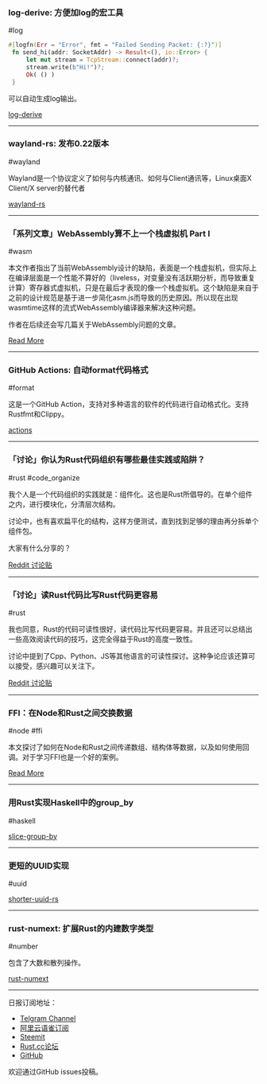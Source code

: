 ### log-derive: 方便加log的宏工具

#log

```rust
#[logfn(Err = "Error", fmt = "Failed Sending Packet: {:?}")]
 fn send_hi(addr: SocketAddr) -> Result<(), io::Error> {
     let mut stream = TcpStream::connect(addr)?;
     stream.write(b"Hi!")?;
     Ok( () )
 }
```

可以自动生成log输出。

[log-derive](https://github.com/elichai/log-derive)

---

### wayland-rs: 发布0.22版本

#wayland 

Wayland是一个协议定义了如何与内核通讯、如何与Client通讯等，Linux桌面X Client/X server的替代者

[wayland-rs](https://github.com/Smithay/wayland-rs/releases/tag/v0.22.0)

---

### 「系列文章」WebAssembly算不上一个栈虚拟机 Part I

#wasm

本文作者指出了当前WebAssembly设计的缺陷，表面是一个栈虚拟机，但实际上在编译层面是一个性能不算好的（liveless，对变量没有活跃期分析，而导致重复计算）寄存器式虚拟机，只是在最后才表现的像一个栈虚拟机。这个缺陷是来自于之前的设计规范是基于进一步简化asm.js而导致的历史原因。所以现在出现wasmtime这样的流式WebAssembly编译器来解决这种问题。

作者在后续还会写几篇关于WebAssembly问题的文章。

[Read More](http://troubles.md/posts/wasm-is-not-a-stack-machine/)

---

### GitHub Actions: 自动format代码格式

#format

这是一个GitHub Action，支持对多种语言的软件的代码进行自动格式化。支持Rustfmt和Clippy。

[actions](https://github.com/bltavares/actions)

---

### 「讨论」你认为Rust代码组织有哪些最佳实践或陷阱？

#rust #code_organize

我个人是一个代码组织的实践就是：组件化。这也是Rust所倡导的。在单个组件之内，进行模块化，分清层次结构。

讨论中，也有喜欢扁平化的结构，这样方便测试，直到找到足够的理由再分拆单个组件包。

大家有什么分享的？

[Reddit 讨论贴](https://www.reddit.com/r/rust/comments/alsph9/rusts_modules_and_project_organization_best/)

---

### 「讨论」读Rust代码比写Rust代码更容易

#rust

我也同意，Rust的代码可读性很好，读代码比写代码更容易。并且还可以总结出一些高效阅读代码的技巧，这完全得益于Rust的高度一致性。

讨论中提到了Cpp、Python、JS等其他语言的可读性探讨。这种争论应该还算可以接受，感兴趣可以关注下。

[Reddit 讨论贴](https://www.reddit.com/r/rust/comments/aloxsz/reading_rust_should_be_easier_than_writing_rust/)

---

### FFI：在Node和Rust之间交换数据

#node #ffi

本文探讨了如何在Node和Rust之间传递数组、结构体等数据，以及如何使用回调。对于学习FFI也是一个好的案例。

[Read More](https://versbinarii.gitlab.io/blog/posts/node-rust-ffi-exchanging-data/)

---

### 用Rust实现Haskell中的group_by

#haskell

[slice-group-by](https://github.com/Kerollmops/slice-group-by)

---

### 更短的UUID实现

#uuid

[shorter-uuid-rs](https://github.com/seigert/shorter-uuid-rs)

---

### rust-numext: 扩展Rust的内建数字类型

#number 

包含了大数和散列操作。

[rust-numext](https://github.com/cryptape/rust-numext)

---

日报订阅地址：

- [Telgram Channel](https://t.me/rust_daily_news )
- [阿里云语雀订阅](https://www.yuque.com/chaosbot/rustnews)
- [Steemit](https://steemit.com/@blackanger)
- [Rust.cc论坛](https://rust.cc)
- [GitHub](https://github.com/RustStudy/rust_daily_news)

欢迎通过GitHub issues投稿。